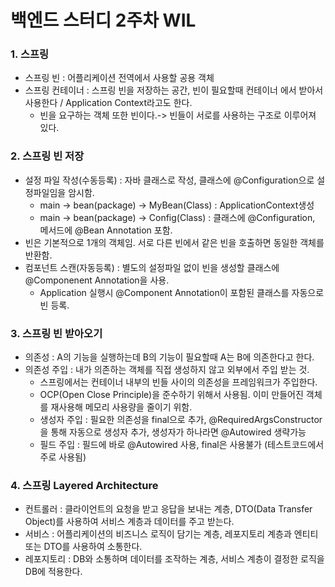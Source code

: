 백엔드 스터디 2주차 WIL
====================

### 1. 스프링
- 스프링 빈 : 어플리케이션 전역에서 사용할 공용 객체
- 스프링 컨테이너 : 스프링 빈을 저장하는 공간, 빈이 필요할때 컨테이너 에서 받아서 사용한다 / Application Context라고도 한다.
   - 빈을 요구하는 객체 또한 빈이다.-> 빈들이 서로를 사용하는 구조로 이루어져 있다.

### 2. 스프링 빈 저장
- 설정 파일 작성(수동등록) : 자바 클래스로 작성, 클래스에 @Configuration으로 설정파일임을 암시함.
  - main -> bean(package) -> MyBean(Class) : ApplicationContext생성
  - main -> bean(package) -> Config(Class) : 클래스에 @Configuration, 메서드에 @Bean Annotation 포함.
- 빈은 기본적으로 1개의 객체임. 서로 다른 빈에서 같은 빈을 호출하면 동일한 객체를 반환함.
- 컴포넌트 스캔(자동등록) : 별도의 설정파일 없이 빈을 생성할 클래스에 @Componenent Annotation을 사용.
  - Application 실행시 @Component Annotation이 포함된 클래스를 자동으로 빈 등록.

### 3. 스프링 빈 받아오기
- 의존성 : A의 기능을 실행하는데 B의 기능이 필요할때 A는 B에 의존한다고 한다.
- 의존성 주입 : 내가 의존하는 객체를 직접 생성하지 않고 외부에서 주입 받는 것.
  - 스프링에서는 컨테이너 내부의 빈들 사이의 의존성을 프레임워크가 주입한다.
  - OCP(Open Close Principle)을 준수하기 위해서 사용됨. 이미 만들어진 객체를 재사용해 메모리 사용량을 줄이기 위함.
  - 생성자 주입 : 필요한 의존성을 final으로 추가, @RequiredArgsConstructor을 통해 자동으로 생성자 추가, 생성자가 하나라면 @Autowired 생략가능
  - 필드 주입 : 필드에 바로 @Autowired 사용, final은 사용불가 (테스트코드에서 주로 사용됨)

### 4. 스프링 Layered Architecture
- 컨트롤러 : 클라이언트의 요청을 받고 응답을 보내는 계층, DTO(Data Transfer Object)를 사용하여 서비스 계층과 데이터를 주고 받는다.
- 서비스 : 어플리케이션의 비즈니스 로직이 담기는 계층, 레포지토리 계층과 엔티티 또는 DTO를 사용하여 소통한다.
- 레포지토리 : DB와 소통하며 데이터를 조작하는 계층, 서비스 계층이 결정한 로직을 DB에 적용한다.